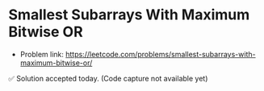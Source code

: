 # Smallest Subarrays With Maximum Bitwise OR
- Problem link: https://leetcode.com/problems/smallest-subarrays-with-maximum-bitwise-or/

✅ Solution accepted today. (Code capture not available yet)
